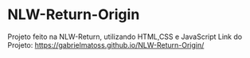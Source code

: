 # NLW-Return-Origin
Projeto feito na NLW-Return, utilizando HTML,CSS e JavaScript
Link do Projeto: https://gabrielmatoss.github.io/NLW-Return-Origin/
